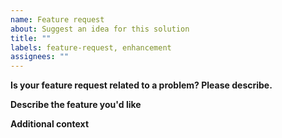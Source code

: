 ```yaml
---
name: Feature request
about: Suggest an idea for this solution
title: ""
labels: feature-request, enhancement
assignees: ""
---
```


**Is your feature request related to a problem? Please describe.**

<!--- A clear and concise description of what the problem is. -->

**Describe the feature you'd like**

<!--- A clear and concise description of what you want to happen -->

**Additional context**

<!--- Add any other context or screenshots about the feature request here -->